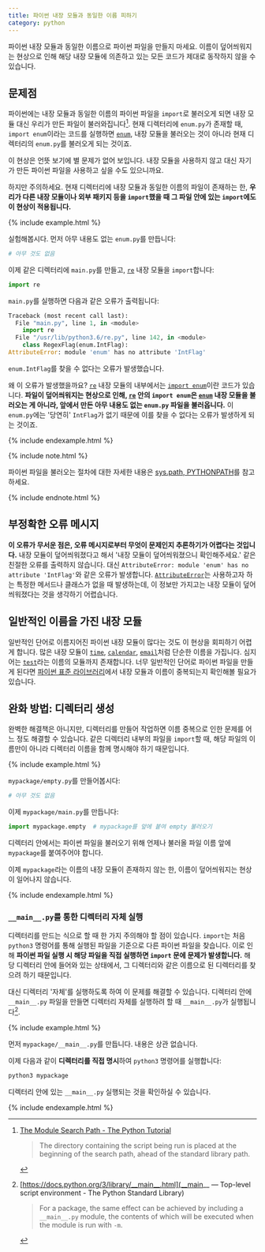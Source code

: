 ```yaml
---
title: 파이썬 내장 모듈과 동일한 이름 피하기
category: python
---
```


파이썬 내장 모듈과 동일한 이름으로 파이썬 파일을 만들지 마세요. 이름이 덮어씌워지는 현상으로 인해 해당 내장 모듈에 의존하고 있는 모든 코드가 제대로 동작하지 않을 수 있습니다.

## 문제점

파이썬에는 내장 모듈과 동일한 이름의 파이썬 파일을 `import`로 불러오게 되면 내장 모듈 대신 우리가 만든 파일이 불러와집니다[^ahead]. 현재 디렉터리에 `enum.py`가 존재할 때, `import enum`이라는 코드를 실행하면 [`enum`], 내장 모듈을 불러오는 것이 아니라 현재 디렉터리의 `enum.py`를 불러오게 되는 것이죠.

[^ahead]: [The Module Search Path - The Python Tutorial](https://docs.python.org/3/tutorial/modules.html#the-module-search-path)

    > The directory containing the script being run is placed at the beginning of the search path, ahead of the standard library path.

[`enum`]: https://docs.python.org/3/library/enum.htm

이 현상은 언뜻 보기에 별 문제가 없어 보입니다. 내장 모듈을 사용하지 않고 대신 자기가 만든 파이썬 파일을 사용하고 싶을 수도 있으니까요.

하지만 주의하세요. 현재 디렉터리에 내장 모듈과 동일한 이름의 파일이 존재하는 한, **우리가 다른 내장 모듈이나 외부 패키지 등을 `import`했을 때 그 파일 안에 있는 `import`에도 이 현상이 적용됩니다.**

{% include example.html %}

실험해봅시다. 먼저 아무 내용도 없는 `enum.py`를 만듭니다:

```py
# 아무 것도 없음
```

이제 같은 디렉터리에 `main.py`를 만들고, [`re`] 내장 모듈을 `import`합니다:

[`re`]: https://docs.python.org/3/library/re.html

```py
import re
```

`main.py`를 실행하면 다음과 같은 오류가 출력됩니다:

```py
Traceback (most recent call last):
  File "main.py", line 1, in <module>
    import re
  File "/usr/lib/python3.6/re.py", line 142, in <module>
    class RegexFlag(enum.IntFlag):
AttributeError: module 'enum' has no attribute 'IntFlag'
```

`enum.IntFlag`를 찾을 수 없다는 오류가 발생했습니다.

왜 이 오류가 발생했을까요? [`re`] 내장 모듈의 내부에서는 [`import enum`](https://github.com/python/cpython/blob/686d508c26fafb57dfe463c4f55b20013dad1441/Lib/re.py#L124)이란 코드가 있습니다. **파일이 덮어씌워지는 현상으로 인해, [`re`] 안의 `import enum`은 [`enum`] 내장 모듈을 불러오는 게 아니라, 앞에서 만든 아무 내용도 없는 `enum.py` 파일을 불러옵니다.** 이 `enum.py`에는 '당연히' `IntFlag`가 없기 때문에 이를 찾을 수 없다는 오류가 발생하게 되는 것이죠.

{% include endexample.html %}

{% include note.html %}

파이썬 파일을 불러오는 절차에 대한 자세한 내용은 [sys.path, PYTHONPATH](/sys-path-pythonpath.html)를 참고하세요.

{% include endnote.html %}

## 부정확한 오류 메시지

**이 오류가 무서운 점은, 오류 메시지로부터 무엇이 문제인지 추론하기가 어렵다는 것입니다.** 내장 모듈이 덮어씌워졌다고 해서 '내장 모듈이 덮어씌워졌으니 확인해주세요.' 같은 친절한 오류를 출력하지 않습니다. 대신 `AttributeError: module 'enum' has no attribute 'IntFlag'`와 같은 오류가 발생합니다. [`AttributeError`]는 사용하고자 하는 특정한 메서드나 클래스가 없을 때 발생하는데, 이 정보만 가지고는 내장 모듈이 덮어씌워졌다는 것을 생각하기 어렵습니다.

[`AttributeError`]: https://docs.python.org/3/library/exceptions.html#AttributeError

## 일반적인 이름을 가진 내장 모듈

일반적인 단어로 이름지어진 파이썬 내장 모듈이 많다는 것도 이 현상을 회피하기 어렵게 합니다. 많은 내장 모듈이 [`time`](https://docs.python.org/3/library/time.html), [`calendar`](https://docs.python.org/3/library/calendar.html), [`email`](https://docs.python.org/3/library/email.html)처럼 단순한 이름을 가집니다. 심지어는 [`test`](https://docs.python.org/3/library/test.html)라는 이름의 모듈까지 존재합니다. 너무 일반적인 단어로 파이썬 파일을 만들게 된다면 [파이썬 표준 라이브러리](https://docs.python.org/3/library/index.html)에서 내장 모듈과 이름이 중복되는지 확인해볼 필요가 있습니다.

## 완화 방법: 디렉터리 생성

완벽한 해결책은 아니지만, 디렉터리를 만들어 작업하면 이름 중복으로 인한 문제를 어느 정도 해결할 수 있습니다. 같은 디렉터리 내부의 파일을 `import`할 때, 해당 파일의 이름만이 아니라 디렉터리 이름을 함께 명시해야 하기 때문입니다.

{% include example.html %}

`mypackage/empty.py`를 만들어봅시다:

```py
# 아무 것도 없음
```

이제 `mypackage/main.py`를 만듭니다:

```py
import mypackage.empty  # mypackage를 앞에 붙여 empty 불러오기
```

디렉터리 안에서는 파이썬 파일을 불러오기 위해 언제나 불러올 파일 이름 앞에 `mypackage`를 붙여주어야 합니다.

이제 `mypackage`라는 이름의 내장 모듈이 존재하지 않는 한, 이름이 덮어씌워지는 현상이 일어나지 않습니다.

{% include endexample.html %}

### `__main__.py`를 통한 디렉터리 자체 실행

디렉터리를 만드는 식으로 할 때 한 가지 주의해야 할 점이 있습니다. `import`는 처음 `python3` 명령어를 통해 실행된 파일을 기준으로 다른 파이썬 파일을 찾습니다. 이로 인해 **파이썬 파일 실행 시 해당 파일을 직접 실행하면 `import` 문에 문제가 발생합니다.** 해당 디렉터리 안에 들어와 있는 상태에서, 그 디렉터리와 같은 이름으로 된 디렉터리를 찾으려 하기 때문입니다.

대신 디렉터리 '자체'를 실행하도록 하여 이 문제를 해결할 수 있습니다. 디렉터리 안에 `__main__.py` 파일을 만들면 디렉터리 자체를 실행하려 할 때 `__main__.py`가 실행됩니다[^package-main].

[^package-main]: [https://docs.python.org/3/library/__main__.html](__main__ — Top-level script environment - The Python Standard Library)

    > For a package, the same effect can be achieved by including a `__main__.py` module, the contents of which will be executed when the module is run with `-m`.

{% include example.html %}

먼저 `mypackage/__main__.py`를 만듭니다. 내용은 상관 없습니다.

이제 다음과 같이 **디렉터리를 직접 명시**하여 `python3` 명령어를 실행합니다:

```sh
python3 mypackage
```

디렉터리 안에 있는 `__main__.py` 실행되는 것을 확인하실 수 있습니다. 

{% include endexample.html %}

